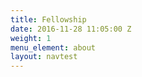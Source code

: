 ```yaml
---
title: Fellowship
date: 2016-11-28 11:05:00 Z
weight: 1
menu_element: about
layout: navtest
---
```


